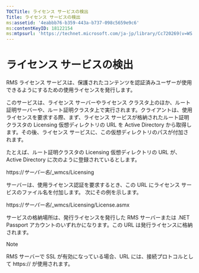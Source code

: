 ```yaml
---
TOCTitle: ライセンス サービスの検出
Title: ライセンス サービスの検出
ms:assetid: '4eabbb76-b359-443a-b737-098c5659e9c6'
ms:contentKeyID: 18122154
ms:mtpsurl: 'https://technet.microsoft.com/ja-jp/library/Cc720269(v=WS.10)'
---
```


ライセンス サービスの検出
=========================

RMS ライセンス サービスは、保護されたコンテンツを認証済みユーザーが使用できるようにするための使用ライセンスを発行します。

このサービスは、ライセンス サーバーやライセンス クラスタ上のほか、ルート証明サーバーや、ルート証明クラスタ上で実行されます。クライアントは、使用ライセンスを要求する際、まず、ライセンス サービスが格納されたルート証明クラスタの Licensing 仮想ディレクトリの URL を Active Directory から取得します。その後、ライセンス サービスに、この仮想ディレクトリのパスが付加されます。

たとえば、ルート証明クラスタの Licensing 仮想ディレクトリの URL が、Active Directory に次のように登録されているとします。

https://*サーバー名*/\_wmcs/Licensing

サーバーは、使用ライセンス認証を要求するとき、この URL にライセンス サービスのファイル名を付加します。 次にその例を示します。

https://*サーバー名*/\_wmcs/Licensing/License.asmx

サービスの格納場所は、発行ライセンスを発行した RMS サーバーまたは .NET Passport アカウントのいずれかになります。この URL は発行ライセンスに格納されます。

> [!Note]  
> RMS サーバーで SSL が有効になっている場合、URL には、接続プロトコルとして https:// が使用されます。 
